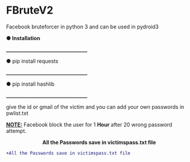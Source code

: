 # FBruteV2
Facebook bruteforcer in python 3 and can be used in pydroid3


<b>● Installation</b>

<b>_________________________________</b>

<b>●</b> pip install requests


<b>_________________________________</b>

<b>●</b> pip install hashlib


<b>_________________________________</b>

give the id or gmail of the victim and you can add your own passwords in pwlist.txt

<b><u>NOTE:</u></b> Facebook block the user for 1 <b>Hour</b> after 20 wrong password attempt.


<p align='center'><b>All the Passwords save in victimspass.txt file</b></p>

```diff
+All the Passwords save in victimspass.txt file
```
